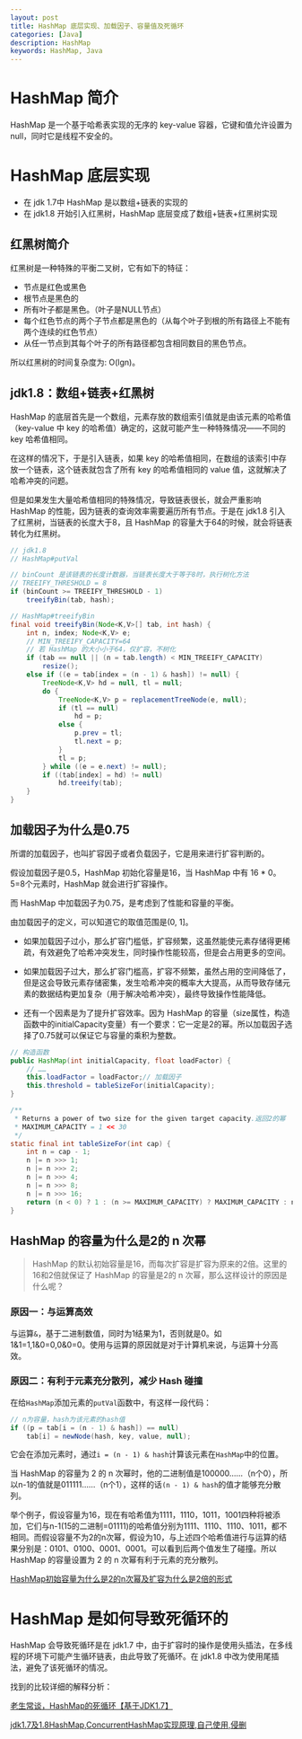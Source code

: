 ```yaml
---
layout: post
title: HashMap 底层实现、加载因子、容量值及死循环
categories: [Java]
description: HashMap
keywords: HashMap, Java
---
```


# HashMap 简介
HashMap 是一个基于哈希表实现的无序的 key-value 容器，它键和值允许设置为 null，同时它是线程不安全的。

# HashMap 底层实现
- 在 jdk 1.7中 HashMap 是以数组+链表的实现的
- 在 jdk1.8 开始引入红黑树，HashMap 底层变成了数组+链表+红黑树实现

## 红黑树简介
红黑树是一种特殊的平衡二叉树，它有如下的特征：
- 节点是红色或黑色
- 根节点是黑色的
- 所有叶子都是黑色。（叶子是NULL节点）
- 每个红色节点的两个子节点都是黑色的（从每个叶子到根的所有路径上不能有两个连续的红色节点）
- 从任一节点到其每个叶子的所有路径都包含相同数目的黑色节点。

所以红黑树的时间复杂度为: O(lgn)。

## jdk1.8：数组+链表+红黑树
HashMap 的底层首先是一个数组，元素存放的数组索引值就是由该元素的哈希值（key-value 中 key 的哈希值）确定的，这就可能产生一种特殊情况——不同的 key 哈希值相同。

在这样的情况下，于是引入链表，如果 key 的哈希值相同，在数组的该索引中存放一个链表，这个链表就包含了所有 key 的哈希值相同的 value 值，这就解决了哈希冲突的问题。

但是如果发生大量哈希值相同的特殊情况，导致链表很长，就会严重影响 HashMap 的性能，因为链表的查询效率需要遍历所有节点。于是在 jdk1.8 引入了红黑树，当链表的长度大于8，且 HashMap 的容量大于64的时候，就会将链表转化为红黑树。

````java
// jdk1.8
// HashMap#putVal

// binCount 是该链表的长度计数器，当链表长度大于等于8时，执行树化方法
// TREEIFY_THRESHOLD = 8
if (binCount >= TREEIFY_THRESHOLD - 1)
    treeifyBin(tab, hash);

// HashMap#treeifyBin    
final void treeifyBin(Node<K,V>[] tab, int hash) {
    int n, index; Node<K,V> e;
    // MIN_TREEIFY_CAPACITY=64
    // 若 HashMap 的大小小于64，仅扩容，不树化
    if (tab == null || (n = tab.length) < MIN_TREEIFY_CAPACITY)
        resize();
    else if ((e = tab[index = (n - 1) & hash]) != null) {
        TreeNode<K,V> hd = null, tl = null;
        do {
            TreeNode<K,V> p = replacementTreeNode(e, null);
            if (tl == null)
                hd = p;
            else {
                p.prev = tl;
                tl.next = p;
            }
            tl = p;
        } while ((e = e.next) != null);
        if ((tab[index] = hd) != null)
            hd.treeify(tab);
    }
}
````

## 加载因子为什么是0.75
所谓的加载因子，也叫扩容因子或者负载因子，它是用来进行扩容判断的。

假设加载因子是0.5，HashMap 初始化容量是16，当 HashMap 中有 16 * 0。5=8个元素时，HashMap 就会进行扩容操作。

而 HashMap 中加载因子为0.75，是考虑到了性能和容量的平衡。

由加载因子的定义，可以知道它的取值范围是(0, 1]。

- 如果加载因子过小，那么扩容门槛低，扩容频繁，这虽然能使元素存储得更稀疏，有效避免了哈希冲突发生，同时操作性能较高，但是会占用更多的空间。

- 如果加载因子过大，那么扩容门槛高，扩容不频繁，虽然占用的空间降低了，但是这会导致元素存储密集，发生哈希冲突的概率大大提高，从而导致存储元素的数据结构更加复杂（用于解决哈希冲突），最终导致操作性能降低。

- 还有一个因素是为了提升扩容效率。因为 HashMap 的容量（size属性，构造函数中的initialCapacity变量）有一个要求：它一定是2的幂。所以加载因子选择了0.75就可以保证它与容量的乘积为整数。

````java
// 构造函数
public HashMap(int initialCapacity, float loadFactor) {
    // ……
    this.loadFactor = loadFactor;// 加载因子
    this.threshold = tableSizeFor(initialCapacity);
}

/**
 * Returns a power of two size for the given target capacity.返回2的幂
 * MAXIMUM_CAPACITY = 1 << 30
 */
static final int tableSizeFor(int cap) {
    int n = cap - 1;
    n |= n >>> 1;
    n |= n >>> 2;
    n |= n >>> 4;
    n |= n >>> 8;
    n |= n >>> 16;
    return (n < 0) ? 1 : (n >= MAXIMUM_CAPACITY) ? MAXIMUM_CAPACITY : n + 1;
}
````

## HashMap 的容量为什么是2的 n 次幂
> HashMap 的默认初始容量是16，而每次扩容是扩容为原来的2倍。这里的16和2倍就保证了 HashMap 的容量是2的 n 次幂，那么这样设计的原因是什么呢？

### 原因一：与运算高效
与运算`&`，基于二进制数值，同时为1结果为1，否则就是0。如1&1=1,1&0=0,0&0=0。使用与运算的原因就是对于计算机来说，与运算十分高效。

### 原因二：有利于元素充分散列，减少 Hash 碰撞
在给`HashMap`添加元素的`putVal`函数中，有这样一段代码：
````java
// n为容量，hash为该元素的hash值
if ((p = tab[i = (n - 1) & hash]) == null)
    tab[i] = newNode(hash, key, value, null);
````
它会在添加元素时，通过`i = (n - 1) & hash`计算该元素在`HashMap`中的位置。

当 HashMap 的容量为 2 的 n 次幂时，他的二进制值是100000……（n个0），所以n-1的值就是011111……（n个1），这样的话`(n - 1) & hash`的值才能够充分散列。

举个例子，假设容量为16，现在有哈希值为1111，1110，1011，1001四种将被添加，它们与n-1(15的二进制=01111)的哈希值分别为1111、1110、1110、1011，都不相同。而假设容量不为2的n次幂，假设为10，与上述四个哈希值进行与运算的结果分别是：0101、0100、0001、0001。可以看到后两个值发生了碰撞。所以 HashMap 的容量设置为 2 的 n 次幂有利于元素的充分散列。

<a href="https://blog.csdn.net/apeopl/article/details/88935422" target="_blank">HashMap初始容量为什么是2的n次幂及扩容为什么是2倍的形式</a>

# HashMap 是如何导致死循环的
HashMap 会导致死循环是在 jdk1.7 中，由于扩容时的操作是使用头插法，在多线程的环境下可能产生循环链表，由此导致了死循环。在 jdk1.8 中改为使用尾插法，避免了该死循环的情况。

找到的比较详细的解释分析：

<a href="https://blog.csdn.net/maohoo/article/details/81531925" target="_blank">老生常谈，HashMap的死循环【基于JDK1.7】</a>

<a href="https://www.bilibili.com/video/BV1y441187jR?t=3436" target="_blank">jdk1.7及1.8HashMap,ConcurrentHashMap实现原理,自己使用,侵删</a>

